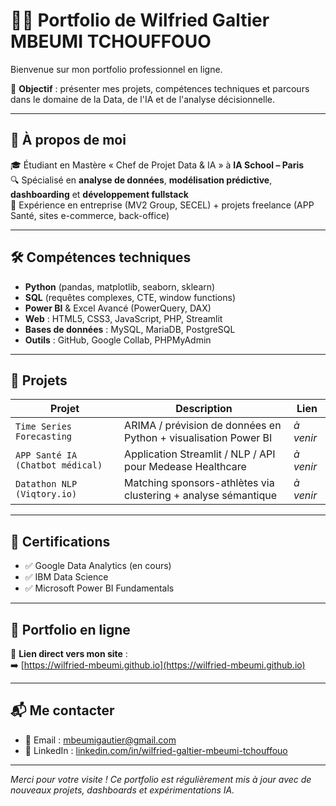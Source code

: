 # 👨‍💻 Portfolio de Wilfried Galtier MBEUMI TCHOUFFOUO

Bienvenue sur mon portfolio professionnel en ligne.

🎯 **Objectif** : présenter mes projets, compétences techniques et parcours dans le domaine de la Data, de l'IA et de l'analyse décisionnelle.

---

## 🚀 À propos de moi

🎓 Étudiant en Mastère « Chef de Projet Data & IA » à **IA School – Paris**  
🔍 Spécialisé en **analyse de données**, **modélisation prédictive**, **dashboarding** et **développement fullstack**  
💼 Expérience en entreprise (MV2 Group, SECEL) + projets freelance (APP Santé, sites e-commerce, back-office)

---

## 🛠️ Compétences techniques

- **Python** (pandas, matplotlib, seaborn, sklearn)
- **SQL** (requêtes complexes, CTE, window functions)
- **Power BI** & Excel Avancé (PowerQuery, DAX)
- **Web** : HTML5, CSS3, JavaScript, PHP, Streamlit
- **Bases de données** : MySQL, MariaDB, PostgreSQL
- **Outils** : GitHub, Google Collab, PHPMyAdmin

---

## 📁 Projets

| Projet                           | Description                                                              | Lien                  |
|----------------------------------|---------------------------------------------------------------------------|------------------------|
| `Time Series Forecasting`       | ARIMA / prévision de données en Python + visualisation Power BI         | *à venir*              |
| `APP Santé IA (Chatbot médical)`| Application Streamlit / NLP / API pour Medease Healthcare                | *à venir*              |
| `Datathon NLP (Viqtory.io)`     | Matching sponsors-athlètes via clustering + analyse sémantique           | *à venir*              |

---

## 🧾 Certifications

- ✅ Google Data Analytics (en cours)
- ✅ IBM Data Science
- ✅ Microsoft Power BI Fundamentals

---

## 🔗 Portfolio en ligne

📂 **Lien direct vers mon site** :  
➡️ [https://wilfried-mbeumi.github.io](https://wilfried-mbeumi.github.io)

---

## 📬 Me contacter

- 📧 Email : mbeumigautier@gmail.com  
- 🔗 LinkedIn : [linkedin.com/in/wilfried-galtier-mbeumi-tchouffouo](https://www.linkedin.com/in/wilfried-galtier-mbeumi-tchouffouo)

---

*Merci pour votre visite ! Ce portfolio est régulièrement mis à jour avec de nouveaux projets, dashboards et expérimentations IA.*
